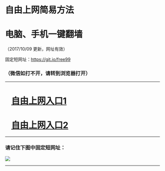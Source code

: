 ﻿# 自由上网简易方法

# 电脑、手机一键翻墙

（2017/10/09 更新，网址有效）

固定短网址：https://git.io/free99

### （微信如打不开，请转到浏览器打开）


***





# &nbsp;&nbsp; <a href="http://ft760017534.fwq-tz-1001.info/fwqtz01.html?t=100900121845 " target="_blank">自由上网入口1</a>
# &nbsp;&nbsp; <a href="http://ft2363725068.fwq-tz-1002.info/fwqtz02.html?t=100900132754 " target="_blank">自由上网入口2</a>
***

### 请记住下图中固定短网址：

<img src="https://s3-us-west-2.amazonaws.com/fwq-1001/yjfq-20170905okok.png" /> 


***

